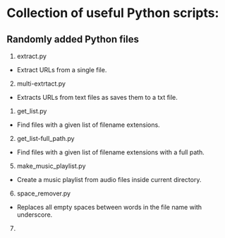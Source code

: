 # Collection of useful Python scripts:
## Randomly added Python files
1. extract.py
- Extract URLs from a single file.
2. multi-extrtact.py
- Extracts URLs from text files as saves them to a txt file.
1. get_list.py
- Find files with a given list of filename extensions.
2. get_list-full_path.py
- Find files with a given list of filename extensions with a full path.
5. make_music_playlist.py
- Create a music playlist from audio files inside current directory.
6. space_remover.py
- Replaces all empty spaces between words in the file name with underscore.
7.